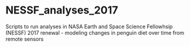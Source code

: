 # NESSF_analyses_2017
Scripts to run analyses in NASA Earth and Space Science Fellowhsip (NESSF) 2017 renewal - modeling changes in penguin diet over time from remote sensors
